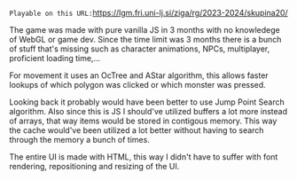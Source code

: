 `Playable on this URL:`https://lgm.fri.uni-lj.si/ziga/rg/2023-2024/skupina20/

The game was made with pure vanilla JS in 3 months with no knowledege of WebGL or game dev.
Since the time limit was 3 months there is a bunch of stuff that's missing such as character animations, NPCs, multiplayer, proficient loading time,...

For movement it uses an OcTree and AStar algorithm, this allows faster lookups of which polygon was clicked or which monster was pressed.

Looking back it probably would have been better to use Jump Point Search algorithm. 
Also since this is JS I should've utilized buffers a lot more instead of arrays, that way items would be stored in contigous memory.
This way the cache would've been utilized a lot better without having to search through the memory a bunch of times.

The entire UI is made with HTML, this way I didn't have to suffer with font rendering, repositioning and resizing of the UI.
